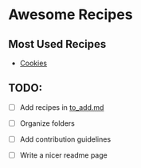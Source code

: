 # Awesome Recipes

## Most Used Recipes

- [Cookies](cookies.md)

## TODO:
- [ ] Add recipes in [to_add.md](to_add.md)
- [ ] Organize folders
- [ ] Add contribution guidelines
- [ ] Write a nicer readme page

